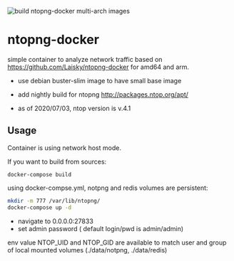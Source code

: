 ![build ntopng-docker multi-arch images](https://github.com/edgd1er/ntopng-docker/workflows/build%20ntopng-docker%20multi-arch%20images/badge.svg?branch=master)

# ntopng-docker

simple container to analyze network traffic based on https://github.com/Laisky/ntopng-docker for amd64 and arm.

* use debian buster-slim image to have small base image

* add nightly build for ntopng http://packages.ntop.org/apt/

* as of 2020/07/03, ntop version is v.4.1

## Usage

Container is using network host mode.

If you want to build from sources:
```
docker-compose build
```

using docker-compse.yml, notpng and redis volumes are persistent:
```bash
mkdir -m 777 /var/lib/ntopng/
docker-compose up -d
```
- navigate to 0.0.0.0:27833
- set admin password ( default login/pwd is admin/admin)

env value NTOP_UID and NTOP_GID are available to match user and group of local mounted volumes (./data/notpng, ./data/redis)
